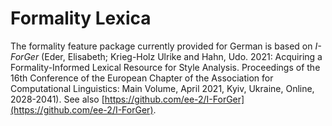 # Formality Lexica

The formality feature package currently provided for German is based on *I-ForGer* (Eder, Elisabeth; Krieg-Holz Ulrike and Hahn, Udo. 2021: Acquiring a Formality-Informed Lexical Resource for Style Analysis. Proceedings of the 16th Conference of the European Chapter of the Association for Computational Linguistics: Main Volume, April 2021, Kyiv, Ukraine, Online, 2028-2041). See also [https://github.com/ee-2/I-ForGer](https://github.com/ee-2/I-ForGer).
